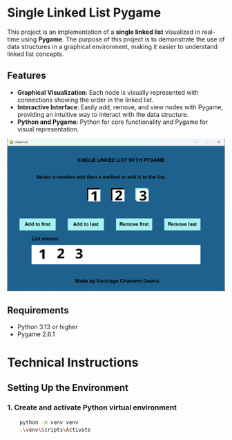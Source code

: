 # Single Linked List Pygame

This project is an implementation of a **single linked list** visualized in real-time using **Pygame**. The purpose of this project is to demonstrate the use of data structures in a graphical environment, making it easier to understand linked list concepts.

## Features
- **Graphical Visualization**: Each node is visually represented with connections showing the order in the linked list.
- **Interactive Interface**: Easily add, remove, and view nodes with Pygame, providing an intuitive way to interact with the data structure.
- **Python and Pygame**: Python for core functionality and Pygame for visual representation.

![Image](image.png)
## Requirements
- Python 3.13 or higher
- Pygame 2.6.1

# Technical Instructions

## Setting Up the Environment

### 1. Create and activate Python virtual environment

```bash
    python -m venv venv
    .\venv\Scripts\Activate
